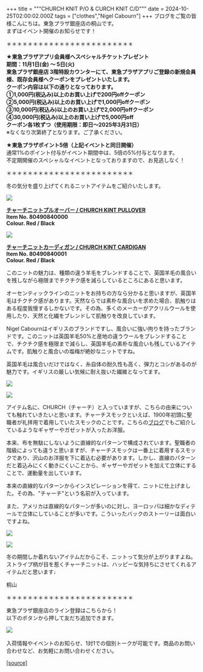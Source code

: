 +++
title = """CHURCH KNIT P/O & CURCH KNIT C/D"""
date = 2024-10-25T02:00:02.000Z
tags = ["clothes","Nigel Cabourn"]
+++
ブログをご覧の皆様こんにちは。東急プラザ銀座店の桐山です。  
まずはイベント開催のお知らせです！  
  
＊＊＊＊＊＊＊＊＊＊＊＊＊＊＊＊＊＊＊＊＊＊＊＊  
  
**★東急プラザアプリ会員様へスペシャルチケットプレゼント  
期間：11月1日(金) ～ 5日(火)  
**東急プラザ銀座店 3階特設カウンターにて、東急プラザアプリご登録の新規会員様、既存会員様へクーポンをプレゼントいたします。  
クーポン内容は以下の通りとなっております。  
①1,000円(税込み)以上のお買い上げで200円offクーポン  
②5,000円(税込み)以上のお買い上げで1,000円offクーポン  
③10,000円(税込み)以上のお買い上げで2,000円offクーポン  
④30,000円(税込み)以上のお買い上げで5,000円off  
クーポン各1枚ずつ**（使用期限：即日～2025年3月31日）**  
※なくなり次第終了となります。ご了承ください。

**★東急プラザポイント5倍（上記イベントと同日開催）**  
通常1%のポイント付与がイベント期間中は、5倍の5%付与となります。  
不定期開催のスペシャルなイベントとなっておりますので、お見逃しなく！  
  
＊＊＊＊＊＊＊＊＊＊＊＊＊＊＊＊＊＊＊＊＊＊＊＊ 

冬の気分を盛り上げてくれるニットアイテムをご紹介いたします。

![](https://cdn.shopify.com/s/files/1/0094/9295/5196/files/IMG_0167_134b0a0e-da4e-4422-bd88-a2917164f91e_480x480.jpg?v=1729333731)

[**チャーチニットプルオーバー / CHURCH KINT PULLOVER**](https://cabourn.jp/products/80490840000)  
**Item No. 80490840000**  
**Colour. Red / Black**

![](https://cdn.shopify.com/s/files/1/0094/9295/5196/files/IMG_0335_480x480.jpg?v=1729499498)

[**チャーチニットカーディガン / CHURCH KINT CARDIGAN**](https://cabourn.jp/products/80490840001)  
**Item No. 80490840001**  
**Colour. Red / Black**

このニットの魅力は、種類の違う羊毛をブレンドすることで、英国羊毛の風合いを残しながら極限までチクチク感を減らしているところにあると思います。  
  
オーセンティックラインのニットをお持ちの方なら分かると思いますが、英国羊毛はチクチク感があります。天然ならでは素朴な風合いを求めた場合、肌触りはある程度我慢するしかないです。その為、多くのメーカーがアクリルウールを使用したり、天然と化繊をブレンドして肌触りを改良しています。  
  
Nigel Cabournはイギリスのブランドですし、風合いに強い拘りを持ったブランドです。このニットは英国羊毛50%と産地の違うウールをブレンドすることで、チクチク感を極限まで減らし、英国羊毛の素朴な風合いも残しているアイテムです。肌触りと風合いの塩梅が絶妙なニットですね。  
  
英国羊毛は風合いだけではなく、糸自体の耐久性も高く、弾力とコシがあるのが魅力です。イギリスの厳しい気候に耐え抜いた繊維となってます。

![](https://cdn.shopify.com/s/files/1/0094/9295/5196/files/IMG_0142_06a410ff-4eeb-4f5e-97f0-11edcc0c4add_480x480.jpg?v=1729336891)

![](https://cdn.shopify.com/s/files/1/0094/9295/5196/files/IMG_0396_480x480.jpg?v=1729503075)

アイテム名に、CHURCH（チャーチ）と入っていますが、こちらの由来についても触れていきたいと思います。チャーチスモックといえば、1900年初頭に聖職者が礼拝用で着用していたスモックのことです。こちらの[ブログ](https://cabourn.jp/blogs/shop-info/tokyuplazaginza20240928)でもご紹介しているようなギャザーやガゼットが入ったお洋服。  
  
本来、布を無駄にしないように直線的なパターンで構成されています。聖職者の階級によっても違うと思いますが、チャーチスモックは一番上に着用するスモックであり、沢山のお洋服を下に着込む必要があります。しかし、直線のパターンだと着込みにくく動きにくいことから、ギャザーやガゼットを加えて立体にすることで、運動量を出しています。  
  
本来の直線的なパターンからインスピレーションを得て、ニットに仕上げました。その為、"チャーチ"という名前が入っています。  
  
また、アメリカは直線的なパターンが多いのに対し、ヨーロッパは細かなディテールで立体にしていることが多いです。こういったバックのストーリーは面白いですよね。

![](https://cdn.shopify.com/s/files/1/0094/9295/5196/files/IMG_0152_00745b66-0a20-44ca-b528-10072149a661_480x480.jpg?v=1729336348)

![](https://cdn.shopify.com/s/files/1/0094/9295/5196/files/IMG_0378_68a502a2-850a-4470-8308-48d4aa4390df_480x480.jpg?v=1729503375)

冬の期間しか着れないアイテムだからこそ、ニットって気分が上がりますよね。ストライプ柄が目を惹くチャーチニットは、ハッピーな気持ちにさせてくれるアイテムだと思います♩

桐山

＊＊＊＊＊＊＊＊＊＊＊＊＊＊＊＊＊＊＊＊＊＊＊＊

東急プラザ銀座店のライン登録はこちらから！  
以下のボタンから押して友だち追加できます。 

[![](https://scdn.line-apps.com/n/line_add_friends/btn/ja.png)](https://lin.ee/BYB8FHk) 

入荷情報やイベントのお知らせ、1対1での個別トークが可能です。商品のお問い合わせなど、お気軽にお問い合わせください。

[[source]](https://cabourn.jp/blogs/shop-info/tokyuplazaginza1025)
